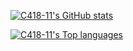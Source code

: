 [![C418-11's GitHub stats](https://github-readme-stats.vercel.app/api?username=C418-11&show_icons=true&theme=holi)]()

[![C418-11's Top languages](https://github-readme-stats.vercel.app/api/top-langs/?username=C418-11&layout=compact&langs_count=20&theme=holi)]()
